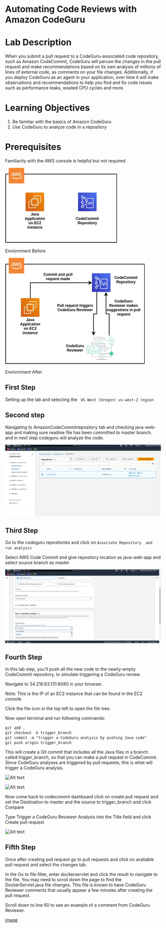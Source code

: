 # Automating Code Reviews with Amazon CodeGuru

# Lab Description
When you submit a pull request to a CodeGuru-associated code repository, such as Amazon CodeCommit, CodeGuru will peruse the changes in the pull request and make recommendations based on its own analysis of millions of lines of external code, as comments on your file changes. Additionally, if you deploy CodeGuru as an agent in your application, over time it will make observations and recommendations to help you find and fix code issues such as performance leaks, wasted CPU cycles and more.

# Learning Objectives
1. Be familiar with the basics of Amazon CodeGuru
2. Use CodeGuru to analyze code in a repository

# Prerequisites
Familiarity with the AWS console is helpful but not required
   
![Alt text](start_4.webp)

Enviornment Before

![Alt text](end_6.webp)

Enviornment After

## First Step
Setting up the lab and selecting the ``` US West (Oregon) us-west-2 region```

## Second step
Navigating to AmazonCodeCommitrepository tab and checking java-web-app and making sure readme file has been committed to master branch.
and in next step codeguru will analyze the code.

![Alt text](1.png)

## Third Step

Go to the codeguru repositories and click on ```Associate Repository  and run analysis```

Select AWS Code Commit and give repository location as java-web-app and select source branch as master

![Alt text](2.png)

## Fourth Step

In this lab step, you'll push all the new code to the nearly-empty CodeCommit repository, to simulate triggering a CodeGuru review.

Navigate to 34.216.63.131:8080 in your browser. 

Note: This is the IP of an EC2 instance that can be found in the EC2 console.

Click the file icon in the top left to open the file tree:

Now open terminal and run following commands:

```cd /cloudacademy/lab
git add .
git checkout -b trigger_branch
git commit -m "trigger a CodeGuru analysis by pushing Java code"
git push origin trigger_branch

``````

This will create a Git commit that includes all the Java files in a branch called trigger_branch, so that you can make a pull request in CodeCommit. Since CodeGuru analyses are triggered by pull requests, this is what will trigger a CodeGuru analysis.


![Alt text](3.png)

![Alt text](4.png)

Now come back to codecommit dashboard click on create pull request and set the Destination to master and the source to trigger_branch and click Compare

Type Trigger a CodeGuru Reviewer Analysis into the Title field and click Create pull request

![Alt text](5.png)

## Fifth Step

Once after creating pull request go to pull requests and click on avaliable pull request and select the changes tab.

In the Go to file filter, enter dockerservlet and click the result to navigate to the file.
You may need to scroll down the page to find the DockerServlet.java file changes. This file is known to have CodeGuru Reviewer comments that usually appear a few minutes after creating the pull request.

Scroll down to line 60 to see an example of a comment from CodeGuru Reviewer.

[image](https://github.com/sai09kumar/AutomateCodeReviews/assets/124625853/88a07dc8-de4f-4f71-8a94-02fbfd912ebf)


 


